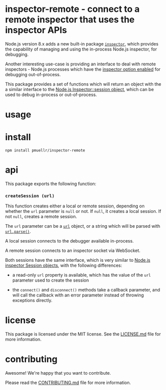 inspector-remote - connect to a remote inspector that uses the inspector APIs
================================================================================

Node.js version 8.x adds a new built-in package [`inspector`][node 8 inspector],
which provides the capability of managing and using the in-process Node.js
inspector, for debugging.

Another interesting use-case is providing an interface to deal with remote
inspectors - Node.js processes which have the
[inspector option enabled][node 8 inspector cli options] for debugging
out-of-process.

This package provides a set of functions which will return an object
with the a similar interface to the
[Node.js Inspector::session object][inspector.session], which can be used to
debug in-process or out-of-process.

[node 8 inspector]: https://nodejs.org/dist/latest-v8.x/docs/api/inspector.html
[node 8 inspector cli options]: https://nodejs.org/dist/latest-v8.x/docs/api/cli.html#cli_inspect_host_port
[inspector.session]: https://nodejs.org/dist/latest-v8.x/docs/api/inspector.html#inspector_constructor_new_inspector_session


usage
================================================================================



install
================================================================================

    npm install pmuellr/inspector-remote

api
================================================================================

This package exports the following function:

### `createSession (url)`

This function creates either a local or remote session, depending on whether
the `url` parameter is `null` or not.  If `null`, it creates a local session.
If not `null`, creates a remote session.

The `url` parameter can be a [`url`][url] object, or a string which will be
parsed with [`url.parse()`][url.parse].

A local session connects to the debugger available in-process.

A remote session connects to an inspector socket via WebSocket.

Both sessions have the same interface, which is very similar to
[Node.js inspector Session objects][inspector.session], with the following
differences:

* a read-only `url` property is available, which has the value of the `url`
 parameter used to create the session

* the `connect()` and `disconnect()` methods take a callback parameter, and
 will call the callback with an error parameter instead of throwing
 exceptions directly.


[url]: https://nodejs.org/dist/latest-v6.x/docs/api/url.html
[url.parse]: https://nodejs.org/dist/latest-v6.x/docs/api/url.html#url_url_parse_urlstring_parsequerystring_slashesdenotehost


license
================================================================================

This package is licensed under the MIT license.  See the
[LICENSE.md](LICENSE.md) file for more information.


contributing
================================================================================

Awesome!  We're happy that you want to contribute.

Please read the [CONTRIBUTING.md](CONTRIBUTING.md) file for more information.
